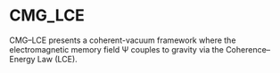 # CMG_LCE
CMG–LCE presents a coherent-vacuum framework where the electromagnetic memory field Ψ couples to gravity via the Coherence–Energy Law (LCE). 
